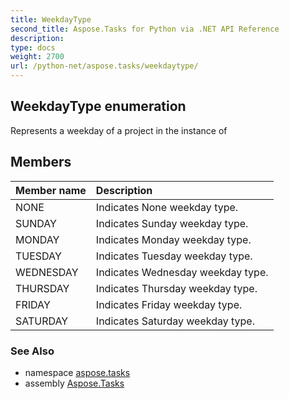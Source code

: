 ```yaml
---
title: WeekdayType
second_title: Aspose.Tasks for Python via .NET API Reference
description: 
type: docs
weight: 2700
url: /python-net/aspose.tasks/weekdaytype/
---
```


## WeekdayType enumeration

Represents a weekday of a project in the instance of

## Members
| Member name | Description |
| :- | :- |
|NONE|Indicates None weekday type.|
|SUNDAY|Indicates Sunday weekday type.|
|MONDAY|Indicates Monday weekday type.|
|TUESDAY|Indicates Tuesday weekday type.|
|WEDNESDAY|Indicates Wednesday weekday type.|
|THURSDAY|Indicates Thursday weekday type.|
|FRIDAY|Indicates Friday weekday type.|
|SATURDAY|Indicates Saturday weekday type.|

### See Also

* namespace [aspose.tasks](/tasks/python-net/aspose.tasks/)
* assembly [Aspose.Tasks](/tasks/python-net/)

